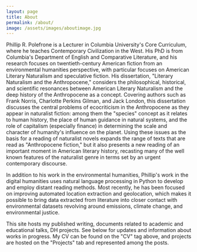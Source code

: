 ```yaml
---
layout: page
title: About
permalink: /about/
image: /assets/images/aboutimage.jpg
---
```


Phillip R. Polefrone is a Lecturer in Columbia University's Core Curriculum, 
where he teaches Contemporary Civilization in the West. His PhD is from Columbia's
Department of English and Comparative Literature, and his research focuses on twentieth-century
American fiction from an environmental humanities perspective, with particular
focuses on American Literary Naturalism and speculative fiction. His
dissertation, "Literary Naturalism and the Anthropocene," considers the
philosophical, historical, and scientific resonances between American Literary
Naturalism and the deep history of the Anthropocene as a concept. Covering
authors such as Frank Norris, Charlotte Perkins Gilman, and Jack London, this
dissertation discusses the central problems of ecocriticism in the Anthropocene
as they appear in naturalist fiction: among them the "species" concept as it
relates to human history, the place of human guidance in natural systems, and
the role of capitalism (especially finance) in determining the scale and
character of humanity's influence on the planet. Using these issues as the
basis for a reading of naturalist novels expands the range of texts that are
read as "Anthropocene fiction," but it also presents a new reading of an
important moment in American literary history, recasting many of the well known
features of the naturalist genre in terms set by an urgent contemporary
discourse. 

In addition to his work in the environmental humanities, Phillip's work in the
digital humanities uses natural language processing in Python to develop and
employ distant reading methods. Most recently, he has been focused on improving
automated location extraction and geolocation, which makes it possible to bring
data extracted from literature into closer contact with environmental datasets
revolving around emissions, climate change, and environmental justice.

This site hosts my published writing, documents related to academic and
educational talks, DH projects. See below for updates and information about
works in progress. My CV can be found on the "CV" tag above, and projects are
hosted on the "Projects" tab and represented among the posts.


